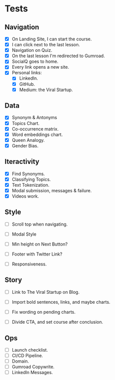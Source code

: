 # Tests

## Navigation
- [X] On Landing Site, I can start the course.
- [X] I can click next to the last lesson.
- [X] Navigation on Quiz.
- [X] On the last lesson I'm redirected to Gumroad.
- [X] SocialQ goes to home.
- [X] Every link opens a new site.
- [X] Personal links:
    - [X] LinkedIn.
    - [X] GitHub.
    - [X] Medium: the Viral Startup.

## Data
- [X] Synonym & Antonyms
- [X] Topics Chart.
- [X] Co-occurrence matrix.
- [X] Word embeddings chart.
- [X] Queen Analogy.
- [X] Gender Bias.

## Iteractivity
- [X] Find Synonyms.
- [X] Classifying Topics.
- [X] Text Tokenization.
- [X] Modal submission, messages & failure.
- [X] Videos work.

## Style
- [ ] Scroll top when navigating.
- [ ] Modal Style
- [ ] Min height on Next Button?
- [ ] Footer with Twitter Link?
- [ ] Responsiveness.
 

## Story
- [ ] Link to The Viral Startup on Blog.
- [ ] Import bold sentences, links, and maybe charts.
- [ ] Fix wording on pending charts.
- [ ] Divide CTA, and set course after conclusion.


## Ops
- [ ] Launch checklist.
- [ ] CI/CD Pipeline.
- [ ] Domain.
- [ ] Gumroad Copywrite.
- [ ] LinkedIn Messages.

